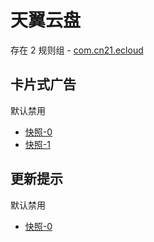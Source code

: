 # 天翼云盘

存在 2 规则组 - [com.cn21.ecloud](/src/apps/com.cn21.ecloud.ts)

## 卡片式广告

默认禁用

- [快照-0](https://i.gkd.li/import/12865481)
- [快照-1](https://i.gkd.li/import/12865488)

## 更新提示

默认禁用

- [快照-0](https://i.gkd.li/import/13399488)
